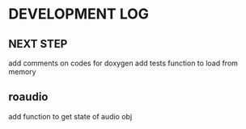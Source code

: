 # DEVELOPMENT LOG

## NEXT STEP

add comments on codes for doxygen
add tests
function to load from memory

## roaudio

add function to get state of audio obj

